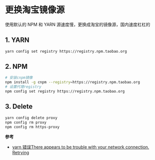 # 更换淘宝镜像源

使用默认的 NPM 和 YARN 源速度慢，更换成淘宝的镜像源，国内速度杠杠的

## 1. YARN

```bash
yarn config set registry https://registry.npm.taobao.org
```

## 2. NPM

```bash
# 安装cnpm镜像
npm install -g cnpm --registry=https://registry.npm.taobao.org
# 设置代理registry
npm config set registry https://registry.npm.taobao.org
```

## 3. Delete

```bash
yarn config delete proxy
npm config rm proxy
npm config rm https-proxy
```

**参考**

* [yarn 错误There appears to be trouble with your network connection. Retrying](https://blog.csdn.net/m0_37859032/article/details/95921667)